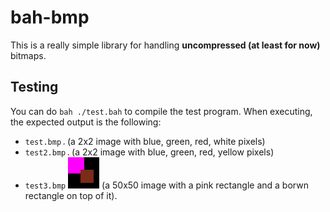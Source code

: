 # bah-bmp
This is a really simple library for handling **uncompressed (at least for now)** bitmaps.

## Testing
You can do `bah ./test.bah` to compile the test program.
When executing, the expected output is the following:
- `test.bmp` ![test 1](assets/test.bmp) (a 2x2 image with blue, green, red, white pixels)
- `test2.bmp` ![test 1](assets/test2.bmp) (a 2x2 image with blue, green, red, yellow pixels)
- `test3.bmp` ![test 1](assets/test3.bmp) (a 50x50 image with a pink rectangle and a borwn rectangle on top of it).